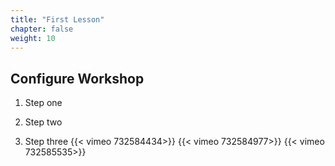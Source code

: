 ```yaml
---
title: "First Lesson"
chapter: false
weight: 10
---
```


## Configure Workshop

1. Step one

2. Step two

3. Step three
{{< vimeo 732584434>}}
{{< vimeo 732584977>}}
{{< vimeo 732585535>}}